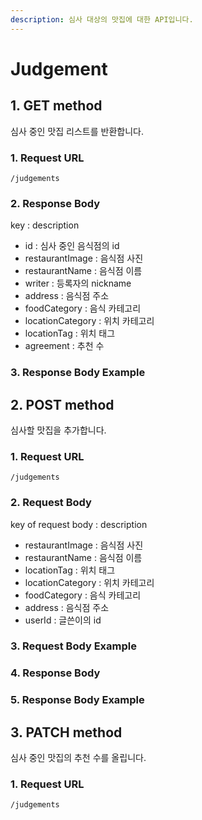 ```yaml
---
description: 심사 대상의 맛집에 대한 API입니다.
---
```


# Judgement

## 1. GET method

심사 중인 맛집 리스트를 반환합니다.

### 1. Request URL

```
/judgements
```

### 2. Response Body

key : description

* id : 심사 중인 음식점의 id
* restaurantImage : 음식점 사진
* restaurantName : 음식점 이름
* writer : 등록자의 nickname
* address : 음식점 주소
* foodCategory : 음식 카테고리
* locationCategory : 위치 카테고리
* locationTag : 위치 태그
* agreement : 추천 수

### 3. Response Body Example



## 2. POST method

심사할 맛집을 추가합니다.

### 1. Request URL

```
/judgements
```

### 2. Request Body

key of request body : description

* restaurantImage : 음식점 사진
* restaurantName : 음식점 이름
* locationTag : 위치 태그
* locationCategory : 위치 카테고리
* foodCategory : 음식 카테고리
* address : 음식점 주소
* userId : 글쓴이의 id

### 3. Request Body Example

### 4. Response Body

### 5. Response Body Example



## 3. PATCH method

심사 중인 맛집의 추천 수를 올립니다.

### 1. Request URL

```
/judgements
```
